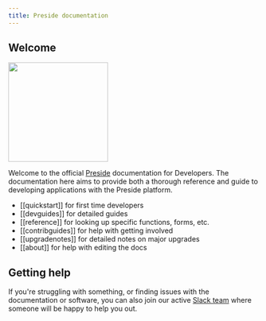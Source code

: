 ```yaml
---
title: Preside documentation
---
```


## Welcome

<img src="images/puffy.png" height="200px" class="pull-right no-border">

Welcome to the official [Preside](https://www.preside.org) documentation for Developers. The documentation here aims to provide both a thorough reference and guide to developing applications with the Preside platform.

* [[quickstart]] for first time developers
* [[devguides]] for detailed guides
* [[reference]] for looking up specific functions, forms, etc.
* [[contribguides]] for help with getting involved
* [[upgradenotes]] for detailed notes on major upgrades
* [[about]] for help with editing the docs


## Getting help

If you're struggling with something, or finding issues with the documentation or software, you can also join our active [Slack team](https://presidecms-slack.herokuapp.com) where someone will be happy to help you out.

<script async defer src="https://presidecms-slack.herokuapp.com/slackin.js?large"></script>